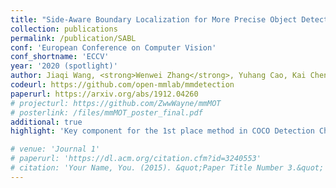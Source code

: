```yaml
---
title: "Side-Aware Boundary Localization for More Precise Object Detection"
collection: publications
permalink: /publication/SABL
conf: 'European Conference on Computer Vision'
conf_shortname: 'ECCV'
year: '2020 (spotlight)'
author: Jiaqi Wang, <strong>Wenwei Zhang</strong>, Yuhang Cao, Kai Chen, Jiangmiao Pang, Tao Gong, Jianping Shi, Chen Change Loy, Dahua Lin
codeurl: https://github.com/open-mmlab/mmdetection
paperurl: https://arxiv.org/abs/1912.04260
# projecturl: https://github.com/ZwwWayne/mmMOT
# posterlink: /files/mmMOT_poster_final.pdf
additional: true
highlight: 'Key component for the 1st place method in COCO Detection Challenge 2019.'

# venue: 'Journal 1'
# paperurl: 'https://dl.acm.org/citation.cfm?id=3240553'
# citation: 'Your Name, You. (2015). &quot;Paper Title Number 3.&quot; <i>Journal 1</i>. 1(3).'
---
```

